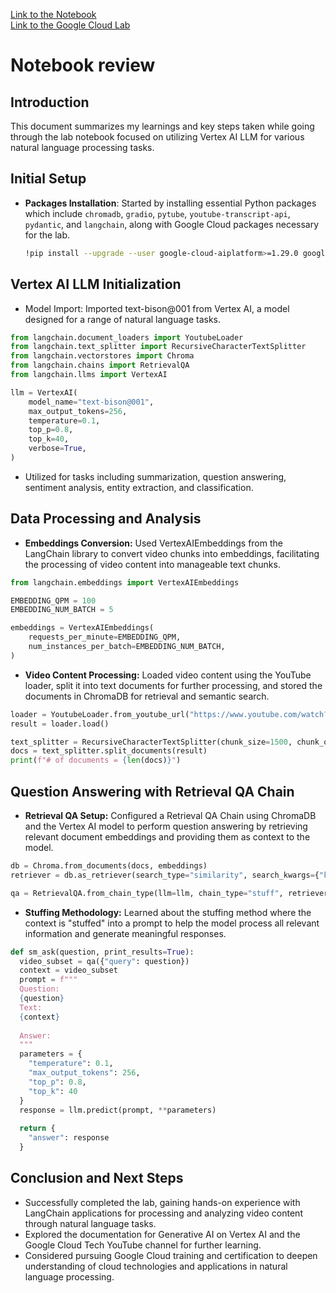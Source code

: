 [Link to the Notebook](notebooks\youtube_analysis.ipynb) <br>
[Link to the Google Cloud Lab]()
# Notebook review

## Introduction
This document summarizes my learnings and key steps taken while going through the lab notebook focused on utilizing Vertex AI LLM for various natural language processing tasks.

## Initial Setup
- **Packages Installation**: Started by installing essential Python packages which include `chromadb`, `gradio`, `pytube`, `youtube-transcript-api`, `pydantic`, and `langchain`, along with Google Cloud packages necessary for the lab.
  
  ```bash
  !pip install --upgrade --user google-cloud-aiplatform>=1.29.0 google-cloud-storage langchain pytube youtube-transcript-api chromadb gradio pydantic

## Vertex AI LLM Initialization
- Model Import: Imported text-bison@001 from Vertex AI, a model designed for a range of natural language tasks.

```python
from langchain.document_loaders import YoutubeLoader
from langchain.text_splitter import RecursiveCharacterTextSplitter
from langchain.vectorstores import Chroma
from langchain.chains import RetrievalQA
from langchain.llms import VertexAI

llm = VertexAI(
    model_name="text-bison@001",
    max_output_tokens=256,
    temperature=0.1,
    top_p=0.8,
    top_k=40,
    verbose=True,
)
```

- Utilized for tasks including summarization, question answering, sentiment analysis, entity extraction, and classification.

## Data Processing and Analysis
- **Embeddings Conversion:** Used VertexAIEmbeddings from the LangChain library to convert video chunks into embeddings, facilitating the processing of video content into manageable text chunks.

```python
from langchain.embeddings import VertexAIEmbeddings

EMBEDDING_QPM = 100
EMBEDDING_NUM_BATCH = 5

embeddings = VertexAIEmbeddings(
    requests_per_minute=EMBEDDING_QPM,
    num_instances_per_batch=EMBEDDING_NUM_BATCH,
)
```

- **Video Content Processing:** Loaded video content using the YouTube loader, split it into text documents for further processing, and stored the documents in ChromaDB for retrieval and semantic search.

```python
loader = YoutubeLoader.from_youtube_url("https://www.youtube.com/watch?v=XX2XpqklUrE", add_video_info=True)
result = loader.load()

text_splitter = RecursiveCharacterTextSplitter(chunk_size=1500, chunk_overlap=0)
docs = text_splitter.split_documents(result)
print(f"# of documents = {len(docs)}")
```


## Question Answering with Retrieval QA Chain
- **Retrieval QA Setup:** Configured a Retrieval QA Chain using ChromaDB and the Vertex AI model to perform question answering by retrieving relevant document embeddings and providing them as context to the model.

```python
db = Chroma.from_documents(docs, embeddings)
retriever = db.as_retriever(search_type="similarity", search_kwargs={"k": 2})

qa = RetrievalQA.from_chain_type(llm=llm, chain_type="stuff", retriever=retriever, return_source_documents=True)
```


- **Stuffing Methodology:** Learned about the stuffing method where the context is "stuffed" into a prompt to help the model process all relevant information and generate meaningful responses.

```python
def sm_ask(question, print_results=True):
  video_subset = qa({"query": question})
  context = video_subset
  prompt = f"""
  Question:
  {question}
  Text:
  {context}
  
  Answer:
  """
  parameters = {
    "temperature": 0.1,
    "max_output_tokens": 256,
    "top_p": 0.8,
    "top_k": 40
  }
  response = llm.predict(prompt, **parameters)
  
  return {
    "answer": response
  }
```

## Conclusion and Next Steps
- Successfully completed the lab, gaining hands-on experience with LangChain applications for processing and analyzing video content through natural language tasks.
- Explored the documentation for Generative AI on Vertex AI and the Google Cloud Tech YouTube channel for further learning.
- Considered pursuing Google Cloud training and certification to deepen understanding of cloud technologies and applications in natural language processing.



